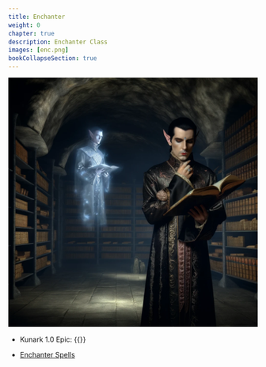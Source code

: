 ```yaml
---
title: Enchanter
weight: 0
chapter: true
description: Enchanter Class
images: [enc.png]
bookCollapseSection: true
---
```


![Classes](enc.png)


- Kunark 1.0 Epic: {{<item id="10650" name="Staff of the Serpent" link="/classes/enc/epic/">}}

- [Enchanter Spells](/classes/enc/spells)
